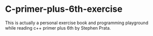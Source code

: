# C-primer-plus-6th-exercise
This is actually a personal exercise book and programming playground while reading c++ primer plus 6th by Stephen Prata.
